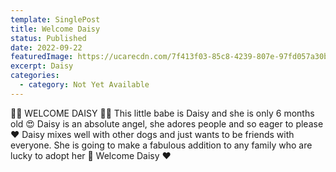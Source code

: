 ```yaml
---
template: SinglePost
title: Welcome Daisy
status: Published
date: 2022-09-22
featuredImage: https://ucarecdn.com/7f413f03-85c8-4239-807e-97fd057a30b7/
excerpt: Daisy
categories:
  - category: Not Yet Available
---
```

🌼🌼 WELCOME DAISY 🌼🌼
This little babe is Daisy and she is only 6 months old 😍
Daisy is an absolute angel, she adores people and so eager to please ❤️
Daisy mixes well with other dogs and just wants to be friends with everyone. She is going to make a fabulous addition to any family who are lucky to adopt her 🐶
Welcome Daisy ❤️